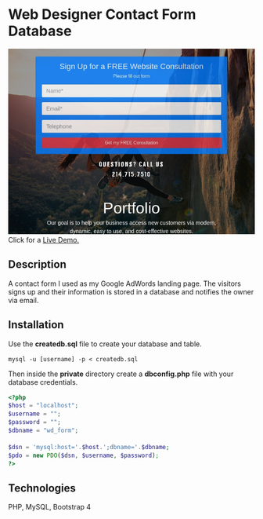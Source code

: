 # Web Designer Contact Form Database
![Web Designer Contact Form](img/web-designer-contact-form-demo-img.jpg)
Click for a [Live Demo.](http://www.onegreatapp.com/contact-form-connected-to-database)

## Description
A contact form I used as my Google AdWords landing page. The visitors signs up and their information is stored in a database and notifies the owner via email.

## Installation
Use the **createdb.sql** file to create your database and table.

```
mysql -u [username] -p < createdb.sql
```
Then inside the **private** directory create a **dbconfig.php** file with your database credentials.

```php
<?php
$host = "localhost";
$username = "";
$password = "";
$dbname = "wd_form";

$dsn = 'mysql:host='.$host.';dbname='.$dbname;
$pdo = new PDO($dsn, $username, $password);
?>
```

## Technologies
PHP, MySQL, Bootstrap 4
